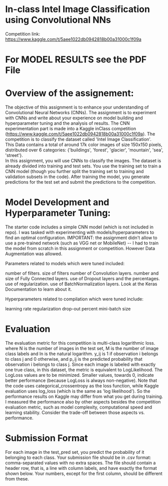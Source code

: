 # In-class Intel Image Classification using Convolutional NNs
Competition link: https://www.kaggle.com/t/5aee1022db0942818b00a31000c1f09a

# For MODEL RESULTS see the PDF File

# Overview of the assignement:
The objective of this assignment is to enhance your understanding of Convolutional Neural Networks (CNNs).
The assignment is to experiment with CNNs and write about your experience on model building and hyperparameter tuning and the analysis of results.
The CNN experimentation part is made into a Kaggle inClass competition (https://www.kaggle.com/t/5aee1022db0942818b00a31000c1f09a).
The competition is to classify the dataset called 'Intel Image Classification'.  
This Data contains a total of around 17k color images of size 150x150 pixels, distributed over 6 categories: {'buildings', 'forest', 'glacier', 'mountain', 'sea', 'street'}.  
In this assignment, you will use CNNs to classify the images. 
The dataset is already divided into training and test sets. 
You use the training set to train a CNN model (though you further split the training set to training and validation subsets in the code). 
After training the model, you generate predictions for the test set and submit the predictions to the competition.

# Model Development and Hyperparameter Tuning:

The starter code includes a simple CNN model (which is not included in repo). I was tasked with experimenting with models/hyperparameters to find an optimal configuration.
IMPORTANT: the assignment didn't allow to use a pre-trained network (such as VGG net or MobileNet) -- I had to train the model from scratch in this assignment or competition.  However Data Augmentation was allowed.

Parameters related to models which were tuned included:  

number of filters.
size of filters
number of Convolution layers.
number and size of Fully Connected layers.
use of Dropout layers and the percentages.
use of regularization.
use of BatchNormalization layers. Look at the Keras Documentation to learn about it.

Hyperparameters related to compilation which were tuned include:

learning rate
regularization
drop-out percent
mini-batch size 

# Evaluation
The evaluation metric for this competition is multi-class logarithmic loss.
where N is the number of images in the test set, M is the number of image class labels and ln is the natural logarithm. y_ij is 1 if observation i belongs to class j and 0 otherwise, and p_ij is the predicted probability that observation i belongs to class j. Since each image is labeled with exactly one true class, in this dataset, the metric is equivalent to LogLikelihood.
The LogLoss values are to be minimized. Smaller values, towards 0, indicate better performance (because LogLoss is always non-negative).
Note that the code uses categorical_crossentropy as the loss function, while Kaggle evaluation uses log_loss (which is the same as 'log likelihood').  So the performance results on Kaggle may differ from what you get during training.
I measured the performance also by other aspects besides the competition evaluation metric, such as model complexity, computational speed and learning stability. Consider the trade-off between those aspects vs. performance.

# Submission Format
For each image in the test_pred set, you predict the probability of it belonging to each class. Your submission file should be in .csv format: comma-separated values with no extra spaces. The file should contain a header row, that is, a line with column labels, and have exactly the format shown below. Your numbers, except for the first column, should be different from these.
